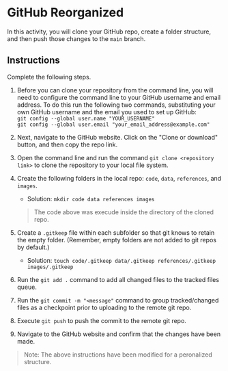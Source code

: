 # GitHub Reorganized

In this activity, you will clone your GitHub repo, create a folder structure, and then push those changes to the `main` branch.

## Instructions

Complete the following steps.

  1. Before you can clone your repository from the command line, you will need to configure the command line to your GitHub username and email address.  To do this run the following two commands, substituting your own GitHub username and the email you used to set up GitHub:<br>
`git config --global user.name "YOUR_USERNAME"`<br>
`git config --global user.email "your_email_address@example.com"`

  2. Next, navigate to the GitHub website.  Click on the "Clone or download" button, and then copy the repo link.

  3. Open the command line and run the command `git clone <repository link>` to clone the repository to your local file system.

  4. Create the following folders in the local repo: `code`, `data`, `references`, and `images`.
        - Solution: `mkdir code data references images`
        > The code above was execude inside the directory of the cloned repo.
  5. Create a `.gitkeep` file within each subfolder so that git knows to retain the empty folder. (Remember, empty folders are not added to git repos by default.)
        - Solution: `touch code/.gitkeep data/.gitkeep references/.gitkeep images/.gitkeep` 

  6. Run the `git add .` command to add all changed files to the tracked files queue.

  7. Run the `git commit -m "<message"` command to group tracked/changed files as a checkpoint prior to uploading to the remote git repo.

  8. Execute `git push` to push the commit to the remote git repo.

  9. Navigate to the GitHub website and confirm that the changes have been made.

> Note: The above instructions have been modified for a peronalized structure.